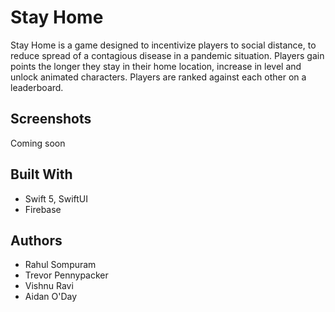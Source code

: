 # Stay Home

Stay Home is a game designed to incentivize players to social distance, to reduce spread of a contagious disease in a pandemic situation. Players gain points the longer they stay in their home location, increase in level and unlock animated characters. Players are ranked against each other on a leaderboard.

## Screenshots

Coming soon

## Built With

- Swift 5, SwiftUI
- Firebase

## Authors

- Rahul Sompuram
- Trevor Pennypacker
- Vishnu Ravi
- Aidan O'Day
